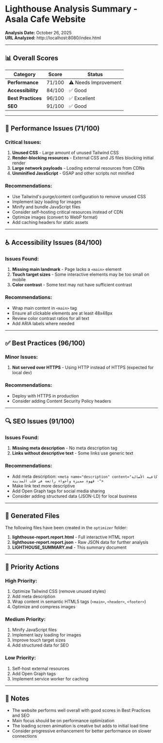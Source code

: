 # Lighthouse Analysis Summary - Asala Cafe Website

**Analysis Date:** October 26, 2025  
**URL Analyzed:** http://localhost:8080/index.html

---

## 📊 Overall Scores

| Category | Score | Status |
|----------|-------|--------|
| **Performance** | 71/100 | ⚠️ Needs Improvement |
| **Accessibility** | 84/100 | ✅ Good |
| **Best Practices** | 96/100 | ✅ Excellent |
| **SEO** | 91/100 | ✅ Good |

---

## 🚀 Performance Issues (71/100)

### Critical Issues:
1. **Unused CSS** - Large amount of unused Tailwind CSS
2. **Render-blocking resources** - External CSS and JS files blocking initial render
3. **Large network payloads** - Loading external resources from CDNs
4. **Unminified JavaScript** - GSAP and other scripts not minified

### Recommendations:
- Use Tailwind's purge/content configuration to remove unused CSS
- Implement lazy loading for images
- Minify and bundle JavaScript files
- Consider self-hosting critical resources instead of CDN
- Optimize images (convert to WebP format)
- Add caching headers for static assets

---

## ♿ Accessibility Issues (84/100)

### Issues Found:
1. **Missing main landmark** - Page lacks a `<main>` element
2. **Touch target sizes** - Some interactive elements may be too small on mobile
3. **Color contrast** - Some text may not have sufficient contrast

### Recommendations:
- Wrap main content in `<main>` tag
- Ensure all clickable elements are at least 48x48px
- Review color contrast ratios for all text
- Add ARIA labels where needed

---

## ✅ Best Practices (96/100)

### Minor Issues:
1. **Not served over HTTPS** - Using HTTP instead of HTTPS (expected for local dev)

### Recommendations:
- Deploy with HTTPS in production
- Consider adding Content Security Policy headers

---

## 🔍 SEO Issues (91/100)

### Issues Found:
1. **Missing meta description** - No meta description tag
2. **Links without descriptive text** - Some links use generic text

### Recommendations:
- Add meta description: `<meta name="description" content="كافيه الأصالة - قهوة مميزة وأجواء رائعة في قلب المدينة">`
- Make link text more descriptive
- Add Open Graph tags for social media sharing
- Consider adding structured data (JSON-LD) for local business

---

## 📁 Generated Files

The following files have been created in the `optimizer` folder:

1. **lighthouse-report.report.html** - Full interactive HTML report
2. **lighthouse-report.report.json** - Raw JSON data for further analysis
3. **LIGHTHOUSE_SUMMARY.md** - This summary document

---

## 🎯 Priority Actions

### High Priority:
1. Optimize Tailwind CSS (remove unused styles)
2. Add meta description
3. Wrap content in semantic HTML5 tags (`<main>`, `<header>`, `<footer>`)
4. Optimize and compress images

### Medium Priority:
1. Minify JavaScript files
2. Implement lazy loading for images
3. Improve touch target sizes
4. Add structured data for SEO

### Low Priority:
1. Self-host external resources
2. Add Open Graph tags
3. Implement service worker for caching

---

## 📝 Notes

- The website performs well overall with good scores in Best Practices and SEO
- Main focus should be on performance optimization
- The loading screen animation is creative but adds to initial load time
- Consider progressive enhancement for better performance on slower connections
